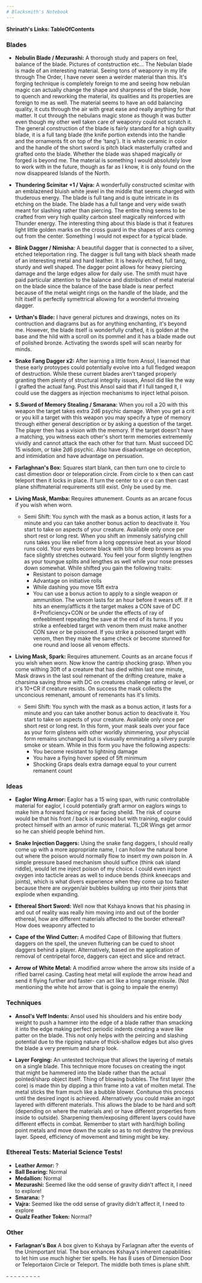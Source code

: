 ```yaml
---
# Blacksmith's Notebook
---
```


**Shrinath's Links: TableOfContents**


### Blades

* **Nebulin Blade / Mezurashi:** A thorough study and papers on feel, balance of the blade. Pictures of contstruction etc... The Nebulan blade is made of an interesting material. Seeing tons of weaponry in my life through The Order, I have never seen a weirder material than this. It's forging technique is completely foreign to me and seeing how nebulan magic can actually change the shape and sharpness of the blade, how to quench and reworking the material, its qualities and its properties are foreign to me as well. The material seems to have an odd balancing quality, it cuts through the air with great ease and really anything for that matter. It cut through the nebulans magic stone as though it was butter even though my other well taken care of weaponry could not scratch it. The general construction of the blade is fairly standard for a high quality blade, it is a full tang blade (the knife portion extends into the handle and the ornaments fit on top of the 'tang'). It is white ceramic in color and the handle of the short sword is pitch black masterfully crafted and grafted onto the blade. Whether the blade was shaped magically or forged is beyond me. The material is something I would absolutely love to work with in the future, though as far as I know, it is only found on the now disappeared Islands of the North.


* **Thundering Scimitar +1 / Vajra:** A wonderfully constructed scimitar with an emblazened bluish white jewel in the middle that seems charged with thuderous energy. The blade is full tang and is quite intricate in its etching on the blade. The blade has a full tange and very wide swath meant for slashing rather than piercing. The entire thing seems to be crafted from very high quality carbon steel magically reinforced with Thunder energy. The interesting thing about this blade is that it features light little golden marks on the cross guard in the shapes of arcs coming out from the center. Something I would not expect for a typical blade.


* **Blink Dagger / Nimisha:** A beautiful dagger that is connected to a silver, etched teleportation ring. The dagger is full tang with black sheath made of an interesting metal and hard leather. It is heavily etched, full tang, sturdy and well shaped. The dagger point allows for heavy piercing damage and the large edges allow for daily use. The smith must have paid particular attention to the balance and distribution of metal material on the blade since the balance of the base blade is near perfect because of the metal weight rings on the handle of the blade, and the hilt itself is perfectly symettrical allowing for a wonderful throwing dagger. 


* **Urthan's Blade:** I have general pictures and drawings, notes on its contruction and diagrams but as for anything enchanting, it's beyond me. However, the blade itself is wonderfully crafted, it is golden at the base and the hild with a scroll on its pommel and it has a blade made out of polished bronze. Activating the swords spell will scan nearby for minds.


* **Snake Fang Dagger x2:** After learning a little from Ansol, I learned that these early protoypes could potentially evolve into a full fledged weapon of destruction. While these current blades aren't tanged properly granting them plenty of structural integrity issues, Ansol did like the way I grafted the actual fang. Post this Ansol said that if I full tanged it, I could use the daggers as injection mechanisms to inject lethal poison.

* **S.Sword of Memory Stealing / Smarana:** When you roll a 20 with this weapon the target takes extra 2d6 psychic damage. When you get a crit or you kill a target with this weapon you may specify a type of memory through either general description or by asking a question of the target. The player then has a vision with the memory. If the target doesn't have a matching, you witness each other's short term memories extrememly vividly and cannot attack the each other for that turn. Must succeed DC 15 wisdom, or take 2d6 psychic. Also have disadvantage on deception, and intimidation and have advantage on persuation.

* **Farlaghnan's Box:** Squares start blank, can then turn one to circle to cast dimestion door or teleporation circle. From circle to x then can cast teleport then it locks in place. If turn the center to x or o can then cast plane shiftmaterial requirements still exist. Only be used by me.

* **Living Mask, Mamba:**  Requires attunement. Counts as an arcane focus if you wish when worn. 
  * Semi Shift: You synch with the mask as a bonus action, it lasts for a minute and you can take another bonus action to deactivate it. You start to take on aspects of your creature. Available only once per short rest or long rest. When you shift an immensly satisfying chill runs takes you like relief from a long oppressive heat as your blood runs cold. Your eyes become black with bits of deep browns as you face slightly stretches outward. You feel your form slightly lengthen as your toungue splits and lengthes as well while your nose presses down somewhat. While shifted you gain the following traits:
     * Resistant to poison damage 
     * Advantage on initiative rolls
     * While dashing you move 15ft extra
     * You can use a bonus action to apply to a single weapon or ammunition. The venom lasts for an hour before it wears off. If it hits an enemy/afflicts it the target makes a CON save of DC 8+Proficiency+CON or be under the effects of ray of enfeeblment repeating the save at the end of its turns. If you strike a enfeebled target with venom them must make another CON save or be poisoned. If you strike a poisoned target with venom, then they make the same check or become stunned for one round and loose all venom effects. 

* **Living Mask, Spark:** Requires attunement. Counts as an arcane focus if you wish when worn. Now know the cantrip shocking grasp. When you come withing 30ft of a creature that has died within last one minute, Mask draws in the last soul remenant of the drifting creature, make a charsima saving throw with DC on creatures challenge rating or level, or it's 10+CR if creature resists. On success the mask collects the unconcious remenant, amount of remenants has it's limits. 
  * Semi Shift: You synch with the mask as a bonus action, it lasts for a minute and you can take another bonus action to deactivate it. You start to take on aspects of your creature. Available only once per short rest or long rest. In this form, your mask seals over your face as your form glistens with other worldly shimmering, your physcial form remains unchanged but is viusually emminating a silvery purple smoke or steam. While in this form you have the following aspects:
    * You become resistant to lightning damage
    * You have a flying hover speed of 5ft minimum
    * Shocking Graps deals extra damage equal to your current remanent count

### Ideas

* **Eaglor Wing Armor:** Eaglor has a 15 wing span, with runic controllable material for eaglor, I could potentially graft armor on eaglors wings to make him a forward facing or rear facing sheild. The risk of course would be that his front / back is exposed but with training, eaglor could protect himself with an armor of runic material. TL;DR Wings get armor so he can shield people behind him.

* **Snake Injection Daggers:** Using the snake fang daggers, I should really come up with a more appropriate name, I can hollow the natural bone out where the poison would normally flow to insert my own poison in. A simple pressure based mechanism should suffice (think oak island riddle), would let me inject poison of my choice. I could even inject oxygen into tacticle areas as well to induce bends (think kneecaps and joints), which is what divers experience when they come up too faster because there are oxygen/air bubbles building up into their joints that explode when expanding.

* **Ethereal Short Sword:** Well now that Kshaya knows that his phasing in and out of reality was really him moving into and out of the border ethereal, how are different materials affected to the border ethereal? How does weaponry affected to 

* **Cape of the Wind Cutter:** A modifed Cape of Billowing that flutters daggers on the spell, the uneven fluttering can be cued to shoot daggers behind a player. Alternatively, based on the application of removal of centripetal force, daggers can eject and slice and retract.

* **Arrow of White Metal:** A modified arrow where the arrow sits inside of a rifled barrel casing. Casting heat metal will explode the arrow head and send it flying further and faster- can act like a long range missile. (Not mentioning the white hot arrow that is going to impale the enemy)

### Techniques
* **Ansol's Veff Indents:** Ansol used his shoulders and his entire body weight to push a hammer into the edge of a blade rather than smacking it into the edge making perfect periodic indents creating a wave like patter on the blade. This not only helps with the peircing and slashing potential due to the ripping nature of thick-shallow edges but also gives the blade a very premium and sharp look. 

* **Layer Forging:** An untested technique that allows the layering of metals on a single blade. This technique more focuses on creating the ingot that might be hammered into the blade rather than the actual pointed/sharp object itself. Thing of blowing bubbles. The first layer (the core) is made thin by dipping a thin frame into a vat of molten metal. The metal sticks the fram much like a bubble blower. Conitunue this process until the desired ingot is achieved. Alternatively you could make an ingot layered with different materials. This allows the blade to be hard and soft (depending on where the materials are) or have different properties from inside to outside). Sharpening them/exposing different layers could have different effects in combat. Remember to start with hard/high boiling point metals and move down the scale so as to not destroy the previous layer. Speed, efficiency of movement and timing might be key.

### Ethereal Tests: Material Science Tests!
* **Leather Armor:** ?
* **Ball Bearing:** Normal
* **Medallion:** Normal
* **Mezurashi:** Seemed like the odd sense of gravity didn't affect it, I need to explore!
* **Smarana:** ?
* **Vajra:** Seemed like the odd sense of gravity didn't affect it, I need to explore
* **Qualz Feather Token:** Normal?

### Other
* **Farlagnan's Box** A box given to Kshaya by Farlagnan after the events of the Unimportant trial. The box enhances Kshaya's inherent capabilities to let him use much higher tier spells. He has 8 uses of Dimension Door or Teleportaion Circle or Teleport. The middle both times is plane shift.

\- \- \-
\- \- \-
\- \- \-
